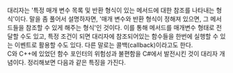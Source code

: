 대리자는 '특정 매개 변수 목록 및 반환 형식이 있는 메서드에 대한 참조를 나타내는 형식'이다. 말을 좀 풀어서 설명하자면, '매개 변수와 반환 형식이 정해져 있으면, 그 메서드들을 참조할 수 있게 해주는 형식'인 것이다. 이를 통해 메서드를 매개변수 형태로 전달할 수도 있고, 특정 조건이 되면 대리자에 참조되어있는 함수들을 한번에 실행할 수 있는 이벤트로 활용할 수도 있다. 다른 말로는 콜백(callback)이라고도 한다.  
C와 C++에 있었던 함수 포인터의 위험성과 불편함을 C#에서 발전시킨 것이 대리자 개념이다. 정리해보면 다음과 같은 특징을 가진다.